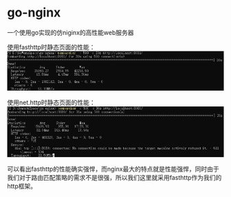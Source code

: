 # go-nginx

一个使用go实现的仿niginx的高性能web服务器

使用fasthttp时静态页面的性能：
![fasthttp.png](md/images/fasthttp.png)

使用net.http时静态页面的性能：
![img.png](md/images/net.http.png)

可以看出fasthttp的性能确实强悍，而nginx最大的特点就是性能强悍，同时由于我们对于路由匹配策略的需求不是很强，所以我们这里就采用fasthttp作为我们的http框架。
